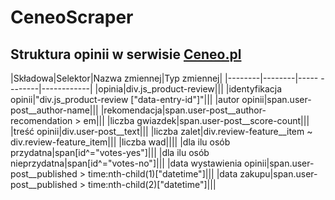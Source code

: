 # CeneoScraper

## Struktura opinii w serwisie [Ceneo.pl](https://www.ceneo.pl/)

|Składowa|Selektor|Nazwa zmiennej|Typ zmiennej|
|--------|--------|----- --------|------------|
|opinia|div.js_product-review|||
|identyfikacja opinii|"div.js_product-review \["data-entry-id"\]"|||
|autor opinii|span.user-post__author-name|||
|rekomendacja|span.user-post__author-recomendation > em|||
|liczba gwiazdek|span.user-post__score-count|||
|treść opinii|div.user-post__text|||
|liczba zalet|div.review-feature__item ~ div.review-feature_item|||
|liczba wad||||
|dla ilu osób przydatna|span[id^="votes-yes"]|||
|dla ilu osób nieprzydatna|span[id^="votes-no"]|||
|data wystawienia opinii|span.user-post__published > time:nth-child(1)["datetime"]|||
|data zakupu|span.user-post__published > time:nth-child(2)["datetime"]|||